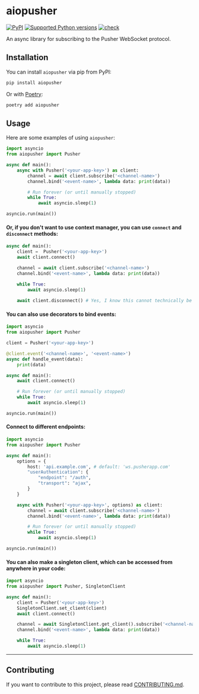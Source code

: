 # aiopusher

[![PyPI](https://img.shields.io/pypi/v/aiopusher)](https://pypi.org/project/aiopusher/)
[![Supported Python versions](https://img.shields.io/pypi/pyversions/aiopusher.svg)](https://pypi.org/project/aiopusher/)
[![check](https://github.com/Cikmo/aiopusher/actions/workflows/tests.yml/badge.svg)](https://github.com/Cikmo/aiopusher/actions/workflows/tests.yml/)

An async library for subscribing to the Pusher WebSocket protocol.

## Installation

You can install `aiopusher` via pip from PyPI:

```bash
pip install aiopusher
```

Or with [Poetry](https://python-poetry.org/):

```bash
poetry add aiopusher
```

## Usage

Here are some examples of using `aiopusher`:

```python
import asyncio
from aiopusher import Pusher

async def main():
    async with Pusher('<your-app-key>') as client:
        channel = await client.subscribe('<channel-name>')
        channel.bind('<event-name>', lambda data: print(data))

        # Run forever (or until manually stopped)
        while True:
            await asyncio.sleep(1)

asyncio.run(main())
```

#### Or, if you don't want to use context manager, you can use `connect` and `disconnect` methods:

```python
async def main():
    client =  Pusher('<your-app-key>')
    await client.connect()

    channel = await client.subscribe('<channel-name>')
    channel.bind('<event-name>', lambda data: print(data))

    while True:
        await asyncio.sleep(1)
    
    await client.disconnect() # Yes, I know this cannot technically be reached
```

#### You can also use decorators to bind events:

```python
import asyncio
from aiopusher import Pusher

client = Pusher('<your-app-key>')

@client.event('<channel-name>', '<event-name>')
async def handle_event(data):
    print(data)

async def main():
    await client.connect()

    # Run forever (or until manually stopped)
    while True:
        await asyncio.sleep(1)

asyncio.run(main())
```

#### Connect to different endpoints:

```python
import asyncio
from aiopusher import Pusher

async def main():
    options = {
        host: 'api.example.com', # default: 'ws.pusherapp.com'
        "userAuthentication": {
            "endpoint": "/auth",
            "transport": "ajax",
        }
    }

    async with Pusher('<your-app-key>', options) as client:
        channel = await client.subscribe('<channel-name>')
        channel.bind('<event-name>', lambda data: print(data))

        # Run forever (or until manually stopped)
        while True:
            await asyncio.sleep(1)

asyncio.run(main())
```

#### You can also make a singleton client, which can be accessed from anywhere in your code:

```python
import asyncio
from aiopusher import Pusher, SingletonClient

async def main():
    client = Pusher('<your-app-key>')
    SingletonClient.set_client(client)
    await client.connect()

    channel = await SingletonClient.get_client().subscribe('<channel-name>')
    channel.bind('<event-name>', lambda data: print(data))

    while True:
        await asyncio.sleep(1)
```

---

## Contributing
If you want to contribute to this project, please read [CONTRIBUTING.md](CONTRIBUTING.md).